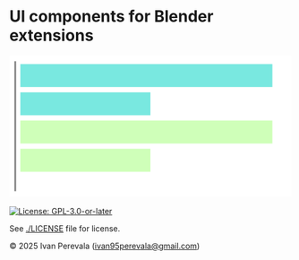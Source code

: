 <!--
SPDX-FileCopyrightText: 2025 Ivan Perevala <ivan95perevala@gmail.com>

SPDX-License-Identifier: GPL-3.0-or-later
-->

# UI components for Blender extensions

![logo](https://raw.githubusercontent.com/ivan-perevala/lib_bhqui/main/.github/images/logo-dark.svg)

[![License: GPL-3.0-or-later](https://img.shields.io/badge/license-GPLv3-yellow.svg)](https://www.gnu.org/licenses/gpl-3.0-standalone.html)

See [./LICENSE](./LICENSE) file for license.

© 2025 Ivan Perevala (ivan95perevala@gmail.com)
